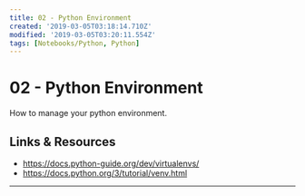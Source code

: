 ```yaml
---
title: 02 - Python Environment
created: '2019-03-05T03:18:14.710Z'
modified: '2019-03-05T03:20:11.554Z'
tags: [Notebooks/Python, Python]
---
```


# 02 - Python Environment

How to manage your python environment.

## Links & Resources

* https://docs.python-guide.org/dev/virtualenvs/
* https://docs.python.org/3/tutorial/venv.html


----
